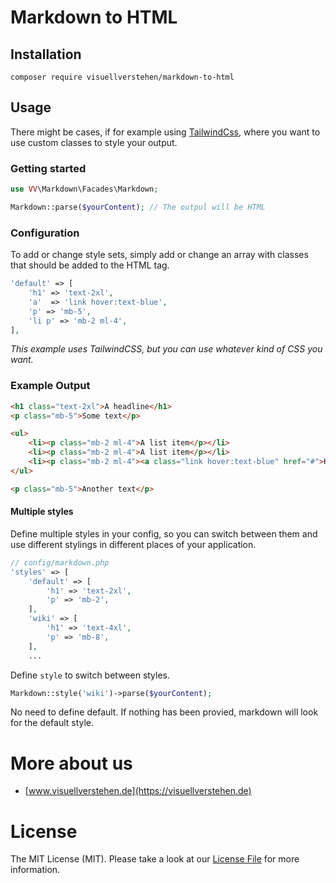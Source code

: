 # Markdown to HTML

## Installation
`composer require visuellverstehen/markdown-to-html`

## Usage

There might be cases, if for example using [TailwindCss](https://tailwindcss.com), where you want to use custom classes to style your output.

### Getting started
```php
use VV\Markdown\Facades\Markdown;

Markdown::parse($yourContent); // The outpul will be HTML
```

### Configuration
To add or change style sets, simply add or change an array with classes that should be added to the HTML tag.
```php
'default' => [
    'h1' => 'text-2xl',
    'a'  => 'link hover:text-blue',
    'p' => 'mb-5',
    'li p' => 'mb-2 ml-4',
],
```
*This example uses TailwindCSS, but you can use whatever kind of CSS you want.*

### Example Output
```html
<h1 class="text-2xl">A headline</h1>
<p class="mb-5">Some text</p>

<ul>
    <li><p class="mb-2 ml-4">A list item</p></li>
    <li><p class="mb-2 ml-4">A list item</p></li>
    <li><p class="mb-2 ml-4"><a class="link hover:text-blue" href="#">Klick me</a></p></li>
</ul>

<p class="mb-5">Another text</p>
```

#### Multiple styles
Define multiple styles in your config, so you can switch between them and use different stylings in different places of your application. 

```php 
// config/markdown.php
'styles' => [
    'default' => [
        'h1' => 'text-2xl',
        'p' => 'mb-2',
    ],
    'wiki' => [
        'h1' => 'text-4xl',
        'p' => 'mb-8',
    ],
    ...
```

Define `style` to switch between styles. 
```php 
Markdown::style('wiki')->parse($yourContent);
```

No need to define default. If nothing has been provied, markdown will look for the default style.


# More about us
- [www.visuellverstehen.de](https://visuellverstehen.de)

# License
The MIT License (MIT). Please take a look at our [License File](LICENSE.md) for more information.
